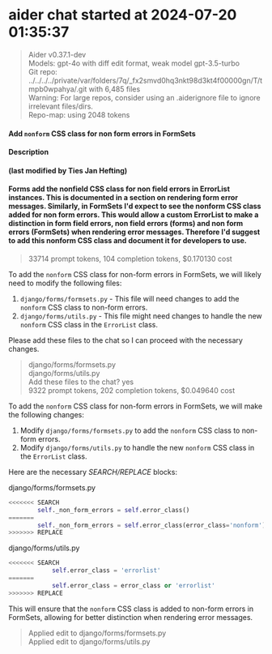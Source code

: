 
# aider chat started at 2024-07-20 01:35:37

> Aider v0.37.1-dev  
> Models: gpt-4o with diff edit format, weak model gpt-3.5-turbo  
> Git repo: ../../../../private/var/folders/7q/_fx2smvd0hq3nkt98d3kt4f00000gn/T/tmpb0wpahya/.git with 6,485 files  
> Warning: For large repos, consider using an .aiderignore file to ignore irrelevant files/dirs.  
> Repo-map: using 2048 tokens  

#### Add `nonform` CSS class for non form errors in FormSets  
#### Description  
#### 	   
#### 		(last modified by Ties Jan Hefting)  
#### 	   
#### Forms add the nonfield CSS class for non field errors in ErrorList instances. This is documented in a section on ​rendering form error messages. Similarly, in FormSets I'd expect to see the nonform CSS class added for non form errors. This would allow a custom ErrorList to make a distinction in form field errors, non field errors (forms) and non form errors (FormSets) when rendering error messages. Therefore I'd suggest to add this nonform CSS class and document it for developers to use.  
> 33714 prompt tokens, 104 completion tokens, $0.170130 cost  

To add the `nonform` CSS class for non-form errors in FormSets, we will likely need to modify the following files:

1. `django/forms/formsets.py` - This file will need changes to add the `nonform` CSS class to non-form errors.
2. `django/forms/utils.py` - This file might need changes to handle the new `nonform` CSS class in the `ErrorList` class.

Please add these files to the chat so I can proceed with the necessary changes.

> django/forms/formsets.py  
> django/forms/utils.py  
> Add these files to the chat? yes  
> 9322 prompt tokens, 202 completion tokens, $0.049640 cost  

To add the `nonform` CSS class for non-form errors in FormSets, we will make the following changes:

1. Modify `django/forms/formsets.py` to add the `nonform` CSS class to non-form errors.
2. Modify `django/forms/utils.py` to handle the new `nonform` CSS class in the `ErrorList` class.

Here are the necessary *SEARCH/REPLACE* blocks:

django/forms/formsets.py
```python
<<<<<<< SEARCH
        self._non_form_errors = self.error_class()
=======
        self._non_form_errors = self.error_class(error_class='nonform')
>>>>>>> REPLACE
```

django/forms/utils.py
```python
<<<<<<< SEARCH
            self.error_class = 'errorlist'
=======
            self.error_class = error_class or 'errorlist'
>>>>>>> REPLACE
```

This will ensure that the `nonform` CSS class is added to non-form errors in FormSets, allowing for better distinction when rendering error messages.

> Applied edit to django/forms/formsets.py  
> Applied edit to django/forms/utils.py  

